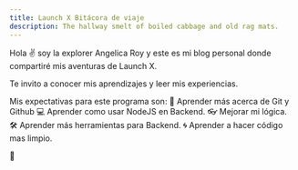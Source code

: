```yaml
---
title: Launch X Bitácora de viaje
description: The hallway smelt of boiled cabbage and old rag mats.
---
```


Hola ✌️ soy la explorer Angelica Roy y este es mi blog personal donde compartiré mis aventuras de Launch X.

Te invito a conocer mis aprendizajes y leer mis experiencias.

Mis expectativas para este programa son:
🧠 Aprender más acerca de Git y Github
💻 Aprender como usar NodeJS en Backend. 
👓 Mejorar mi lógica.
🛠️ Aprender más herramientas para Backend.
🌀 Aprender a hacer código mas limpio. 

🚀
